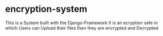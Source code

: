 # encryption-system

This is a System built with the Django-Framework 
It is an ecryption safe in which Users can Upload their files then they are encrypted and Decrypted 

